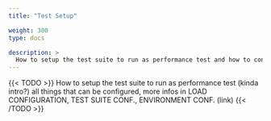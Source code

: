 ```yaml
---
title: "Test Setup"

weight: 300
type: docs

description: >
  How to setup the test suite to run as performance test and how to configure the load.
---
```


{{< TODO >}}
How to setup the test suite to run as performance test (kinda intro?) 
all things that can be configured, more infos in LOAD CONFIGURATION, TEST SUITE CONF., ENVIRONMENT CONF. (link)
{{< /TODO >}}

